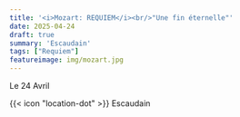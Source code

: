 ```yaml
---
title: '<i>Mozart: REQUIEM</i><br/>"Une fin éternelle"'
date: 2025-04-24
draft: true
summary: 'Escaudain'
tags: ["Requiem"]
featureimage: img/mozart.jpg
---
```


Le 24 Avril

{{< icon "location-dot" >}} Escaudain

